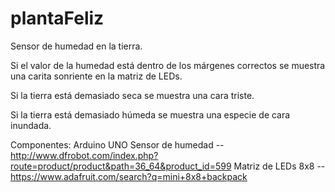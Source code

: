 plantaFeliz
===========
Sensor de humedad en la tierra.

Si el valor de la humedad está dentro de los márgenes correctos se muestra una carita sonriente en la matriz de LEDs.

Si la tierra está demasiado seca se muestra una cara triste.

Si la tierra está demasiado húmeda se muestra una especie de cara inundada.

Componentes:
Arduino UNO
Sensor de humedad -- http://www.dfrobot.com/index.php?route=product/product&path=36_64&product_id=599
Matriz de LEDs 8x8 -- https://www.adafruit.com/search?q=mini+8x8+backpack

